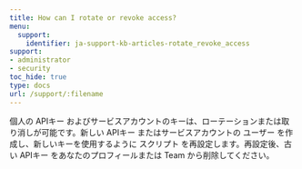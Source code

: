 ```yaml
---
title: How can I rotate or revoke access?
menu:
  support:
    identifier: ja-support-kb-articles-rotate_revoke_access
support:
- administrator
- security
toc_hide: true
type: docs
url: /support/:filename
---
```


個人の APIキー およびサービスアカウントのキーは、ローテーションまたは取り消しが可能です。新しい APIキー またはサービスアカウントの ユーザー を作成し、新しいキーを使用するように スクリプト を再設定します。再設定後、古い APIキー をあなたのプロフィールまたは Team から削除してください。
